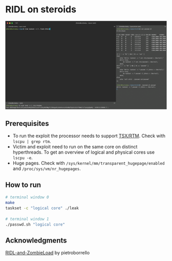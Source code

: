 # RIDL on steroids
![RIDL on steroids](assets/ridl_on_steroids.gif)

## Prerequisites
- To run the exploit the processor needs to support [TSX/RTM](https://en.wikipedia.org/wiki/Transactional_Synchronization_Extensions). Check with `lscpu | grep rtm`.
- Victim and exploit need to run on the same core on distinct hyperthreads. To get an overview of logical  and physical cores use `lscpu -e`.
- Huge pages. Check with `/sys/kernel/mm/transparent_hugepage/enabled` and `/proc/sys/vm/nr_hugepages`.

## How to run
```bash
# terminal window 0
make
taskset -c "logical core" ./leak

# terminal window 1
./passwd.sh "logical core"
```

## Acknowledgments
[RIDL-and-ZombieLoad](https://github.com/pietroborrello/RIDL-and-ZombieLoad) by pietroborrello
